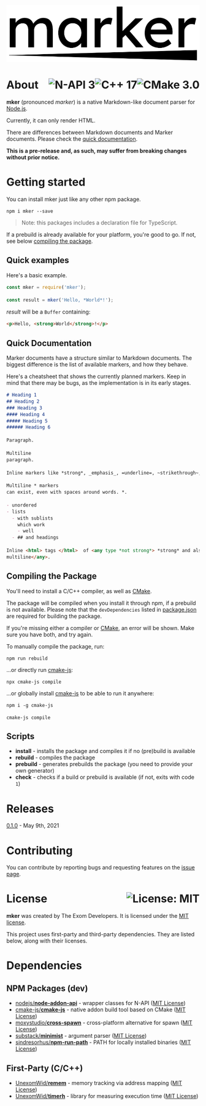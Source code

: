 <p align="center">
  <img src="public/logo.png" alt="marker">
</p>

# About <a href="https://cmake.org/cmake/help/v3.0/release/3.0.0.html"><img align="right" src="https://img.shields.io/badge/CMake-3.0-BA1F28?logo=CMake" alt="CMake 3.0" /></a><a href="https://en.wikipedia.org/wiki/C%2B%2B17"><img align="right" src="https://img.shields.io/badge/C%2B%2B-17-00599C?logo=C%2B%2B" alt="C++ 17" /></a><a href="https://nodejs.org/api/n-api.html"><img align="right" src="https://img.shields.io/badge/N--API-3-339933?logo=Node.js&logoColor=FFFFFF" alt="N-API 3" /></a>

**mker** (pronounced *marker*) is a native Markdown-like document parser for [Node.js](https://nodejs.org).

Currently, it can only render HTML.

There are differences between Markdown documents and Marker documents. Please check the [quick documentation](#Quick-Documentation).

**This is a pre-release and, as such, may suffer from breaking changes without prior notice.**

# Getting started

You can install mker just like any other npm package.

```shell
npm i mker --save
```

> Note: this packages includes a declaration file for TypeScript.

If a prebuild is already available for your platform, you're good to go. If not, see below [compiling the package](#Compiling-the-Package).

## Quick examples

Here's a basic example.

```js
const mker = require('mker');

const result = mker('Hello, *World*!');
```

*result* will be a `Buffer` containing:

```html
<p>Hello, <strong>World</strong>!</p>
```

## Quick Documentation

Marker documents have a structure similar to Markdown documents.
The biggest difference is the list of available markers, and how they behave.

Here's a cheatsheet that shows the currently planned markers. Keep in mind that
there may be bugs, as the implementation is in its early stages.

```md
# Heading 1
## Heading 2
### Heading 3
#### Heading 4
##### Heading 5
###### Heading 6

Paragraph.

Multiline
paragraph.

Inline markers like *strong*, _emphasis_, =underline=, ~strikethrough~, and even *_=~nested~=_* in any order.

Multiline * markers
can exist, even with spaces around words. *.

- unordered
- lists
  - with sublists
    which work
    - well
  - ## and headings

Inline <html> tags </html>  of <any type *not strong*> *strong* and also
multiline</any>.
```

## Compiling the Package

You'll need to install a C/C++ compiler, as well as [CMake](https://cmake.org).

The package will be compiled when you install it through npm, if a prebuild is not available. Please note that the `devDependencies` listed in [package.json](https://github.com/exom-dev/mker/blob/master/package.json) are required for building the package.

If you're missing either a compiler or [CMake](https://cmake.org), an error will be shown. Make sure you have both, and try again.

To manually compile the package, run:

```shell
npm run rebuild
```

...or directly run [cmake-js](https://github.com/cmake-js/cmake-js):

```shell
npx cmake-js compile
```

...or globally install [cmake-js](https://github.com/cmake-js/cmake-js) to be able to run it anywhere:

```shell
npm i -g cmake-js

cmake-js compile
```

## Scripts

- **install** - installs the package and compiles it if no (pre)build is available
- **rebuild** - compiles the package
- **prebuild** - generates prebuilds the package (you need to provide your own generator)
- **check** - checks if a build or prebuild is available (if not, exits with code `1`)

# Releases

[0.1.0](https://github.com/exom-dev/mker/releases/tag/0.1.0) - May 9th, 2021

# Contributing

You can contribute by reporting bugs and requesting features on the [issue page](https://github.com/exom-dev/mker/issues).

# License <a href="https://github.com/exom-dev/mker/blob/master/LICENSE"><img align="right" src="https://img.shields.io/badge/License-MIT-blue.svg" alt="License: MIT" /></a>

**mker** was created by The Exom Developers. It is licensed under the [MIT license](https://github.com/exom-dev/mker/blob/master/LICENSE).

This project uses first-party and third-party dependencies. They are listed below, along with their licenses.

# Dependencies

## NPM Packages (dev)

- [nodejs/**node-addon-api**](https://github.com/nodejs/node-addon-api) - wrapper classes for N-API ([MIT License](https://github.com/nodejs/node-addon-api/blob/master/LICENSE.md))
- [cmake-js/**cmake-js**](https://github.com/cmake-js/cmake-js) - native addon build tool based on CMake ([MIT License](https://github.com/cmake-js/cmake-js/blob/master/LICENSE))
- [moxystudio/**cross-spawn**](https://github.com/moxystudio/node-cross-spawn) - cross-platform alternative for spawn ([MIT License](https://github.com/moxystudio/node-cross-spawn/blob/master/LICENSE))
- [substack/**minimist**](https://github.com/substack/minimist) - argument parser ([MIT License](https://github.com/substack/minimist/blob/master/LICENSE))
- [sindresorhus/**npm-run-path**](https://github.com/sindresorhus/npm-run-path) - PATH for locally installed binaries ([MIT License](https://github.com/sindresorhus/npm-run-path/blob/master/license))

## First-Party (C/C++)

- [UnexomWid/**remem**](https://github.com/UnexomWid/remem) - memory tracking via address mapping ([MIT License](https://github.com/UnexomWid/remem/blob/master/LICENSE))
- [UnexomWid/**timerh**](https://github.com/UnexomWid/timerh) - library for measuring execution time ([MIT License](https://github.com/UnexomWid/timerh/blob/master/LICENSE))